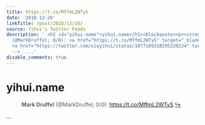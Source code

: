 ```yaml
---
title: https://t.co/MffmL2WTyS
date: '2018-12-26'
linkTitle: /post/2018/12/26/
source: Yihui's Twitter Feeds
description: ' <h1 id="yihui-name">yihui.name</h1><blockquote><p><strong>Mark Druffel</strong>
  (@MarkDruffel; 0/0): <a href="https://t.co/MffmL2WTyS" target="_blank">https://t.co/MffmL2WTyS</a>
  <a href="https://twitter.com/xieyihui/status/1077189318295220224" target="_blank">&#8618;</a></p></blockquote><!--
  -->  ...'
disable_comments: true
---
```

 <h1 id="yihui-name">yihui.name</h1><blockquote><p><strong>Mark Druffel</strong> (@MarkDruffel; 0/0): <a href="https://t.co/MffmL2WTyS" target="_blank">https://t.co/MffmL2WTyS</a> <a href="https://twitter.com/xieyihui/status/1077189318295220224" target="_blank">&#8618;</a></p></blockquote><!-- -->  ...